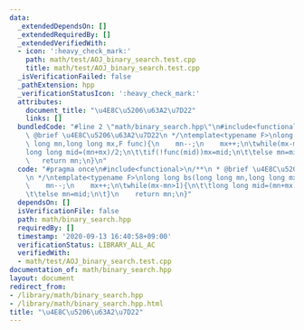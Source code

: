 ```yaml
---
data:
  _extendedDependsOn: []
  _extendedRequiredBy: []
  _extendedVerifiedWith:
  - icon: ':heavy_check_mark:'
    path: math/test/AOJ_binary_search.test.cpp
    title: math/test/AOJ_binary_search.test.cpp
  _isVerificationFailed: false
  _pathExtension: hpp
  _verificationStatusIcon: ':heavy_check_mark:'
  attributes:
    document_title: "\u4E8C\u5206\u63A2\u7D22"
    links: []
  bundledCode: "#line 2 \"math/binary_search.hpp\"\n#include<functional>\n/**\n *\
    \ @brief \u4E8C\u5206\u63A2\u7D22\n */\ntemplate<typename F>\nlong long bs(long\
    \ long mn,long long mx,F func){\n    mn--;\n    mx++;\n\twhile(mx-mn>1){\n\t\t\
    long long mid=(mn+mx)/2;\n\t\tif(!func(mid))mx=mid;\n\t\telse mn=mid;\n\t}\n \
    \   return mn;\n}\n"
  code: "#pragma once\n#include<functional>\n/**\n * @brief \u4E8C\u5206\u63A2\u7D22\
    \n */\ntemplate<typename F>\nlong long bs(long long mn,long long mx,F func){\n\
    \    mn--;\n    mx++;\n\twhile(mx-mn>1){\n\t\tlong long mid=(mn+mx)/2;\n\t\tif(!func(mid))mx=mid;\n\
    \t\telse mn=mid;\n\t}\n    return mn;\n}"
  dependsOn: []
  isVerificationFile: false
  path: math/binary_search.hpp
  requiredBy: []
  timestamp: '2020-09-13 16:40:58+09:00'
  verificationStatus: LIBRARY_ALL_AC
  verifiedWith:
  - math/test/AOJ_binary_search.test.cpp
documentation_of: math/binary_search.hpp
layout: document
redirect_from:
- /library/math/binary_search.hpp
- /library/math/binary_search.hpp.html
title: "\u4E8C\u5206\u63A2\u7D22"
---
```

